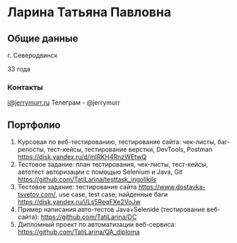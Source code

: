 # Ларина Татьяна Павловна

## Общие данные
г. Северодвинск

33 года

### Контакты
i@jerrymurr.ru
Телеграм - @jerrymurr

## Портфолио
1. Курсовая по веб-тестированию, тестирование сайта: чек-листы, баг-репосты, тест-кейсы, тестирование верстки, DevTools, Postman
https://disk.yandex.ru/d/mIRKH4RnzWEtwQ
2. Тестовое задание: план тестирования, чек-листы, тест-кейсы, автотест авторизации с помощью Selenium и Java, Git
https://github.com/TatiLarina/testtask_ingolikils
3. Тестовое задание: тестирование сайта https://www.dostavka-tsvetov.com/, use case, test case, найденные баги
https://disk.yandex.ru/i/Ls5ReqFXe2VoJw
4. Пример написания авто-тестов Java+Selenide (тестирование веб-сайта): https://github.com/TatiLarina/DC
5. Дипломный проект по автоматизации веб-сервиса: https://github.com/TatiLarina/QA_diploma


